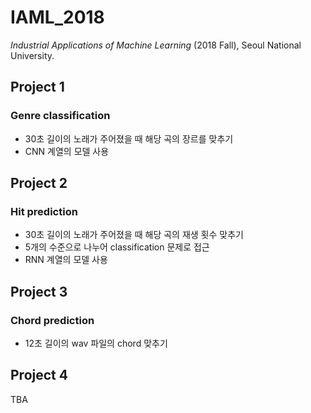# IAML_2018
*Industrial Applications of Machine Learning* (2018 Fall), Seoul National University.

## Project 1
### Genre classification

* 30초 길이의 노래가 주어졌을 때 해당 곡의 장르를 맞추기
* CNN 계열의 모델 사용

## Project 2
### Hit prediction

* 30초 길이의 노래가 주어졌을 때 해당 곡의 재생 횟수 맞추기
* 5개의 수준으로 나누어 classification 문제로 접근
* RNN 계열의 모델 사용

## Project 3
### Chord prediction

* 12초 길이의 wav 파일의 chord 맞추기

## Project 4

TBA

